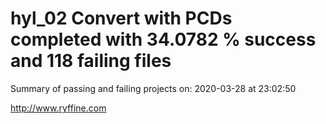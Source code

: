 # hyl_02 Convert with PCDs completed with 34.0782 % success and 118 failing files

Summary of passing and failing projects on: 2020-03-28 at 23:02:50

http://www.ryffine.com
